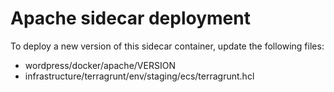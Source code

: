 # Apache sidecar deployment

To deploy a new version of this sidecar container, update the following files:
- wordpress/docker/apache/VERSION
- infrastructure/terragrunt/env/staging/ecs/terragrunt.hcl